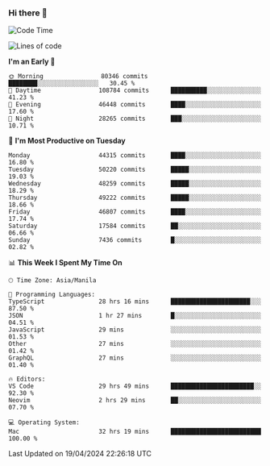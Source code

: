### Hi there 👋

<!--START_SECTION:waka-->
![Code Time](http://img.shields.io/badge/Code%20Time-5%2C067%20hrs%2049%20mins-blue)

![Lines of code](https://img.shields.io/badge/From%20Hello%20World%20I%27ve%20Written-115.7%20million%20lines%20of%20code-blue)

**I'm an Early 🐤** 

```text
🌞 Morning                80346 commits       ████████░░░░░░░░░░░░░░░░░   30.45 % 
🌆 Daytime                108784 commits      ██████████░░░░░░░░░░░░░░░   41.23 % 
🌃 Evening                46448 commits       ████░░░░░░░░░░░░░░░░░░░░░   17.60 % 
🌙 Night                  28265 commits       ███░░░░░░░░░░░░░░░░░░░░░░   10.71 % 
```
📅 **I'm Most Productive on Tuesday** 

```text
Monday                   44315 commits       ████░░░░░░░░░░░░░░░░░░░░░   16.80 % 
Tuesday                  50220 commits       █████░░░░░░░░░░░░░░░░░░░░   19.03 % 
Wednesday                48259 commits       █████░░░░░░░░░░░░░░░░░░░░   18.29 % 
Thursday                 49222 commits       █████░░░░░░░░░░░░░░░░░░░░   18.66 % 
Friday                   46807 commits       ████░░░░░░░░░░░░░░░░░░░░░   17.74 % 
Saturday                 17584 commits       ██░░░░░░░░░░░░░░░░░░░░░░░   06.66 % 
Sunday                   7436 commits        █░░░░░░░░░░░░░░░░░░░░░░░░   02.82 % 
```


📊 **This Week I Spent My Time On** 

```text
🕑︎ Time Zone: Asia/Manila

💬 Programming Languages: 
TypeScript               28 hrs 16 mins      ██████████████████████░░░   87.50 % 
JSON                     1 hr 27 mins        █░░░░░░░░░░░░░░░░░░░░░░░░   04.51 % 
JavaScript               29 mins             ░░░░░░░░░░░░░░░░░░░░░░░░░   01.53 % 
Other                    27 mins             ░░░░░░░░░░░░░░░░░░░░░░░░░   01.42 % 
GraphQL                  27 mins             ░░░░░░░░░░░░░░░░░░░░░░░░░   01.40 % 

🔥 Editors: 
VS Code                  29 hrs 49 mins      ███████████████████████░░   92.30 % 
Neovim                   2 hrs 29 mins       ██░░░░░░░░░░░░░░░░░░░░░░░   07.70 % 

💻 Operating System: 
Mac                      32 hrs 19 mins      █████████████████████████   100.00 % 
```


 Last Updated on 19/04/2024 22:26:18 UTC
<!--END_SECTION:waka-->


<!--
**rad182/rad182** is a ✨ _special_ ✨ repository because its `README.md` (this file) appears on your GitHub profile.

Here are some ideas to get you started:

- 🔭 I’m currently working on ...
- 🌱 I’m currently learning ...
- 👯 I’m looking to collaborate on ...
- 🤔 I’m looking for help with ...
- 💬 Ask me about ...
- 📫 How to reach me: ...
- 😄 Pronouns: ...
- ⚡ Fun fact: ...
-->
